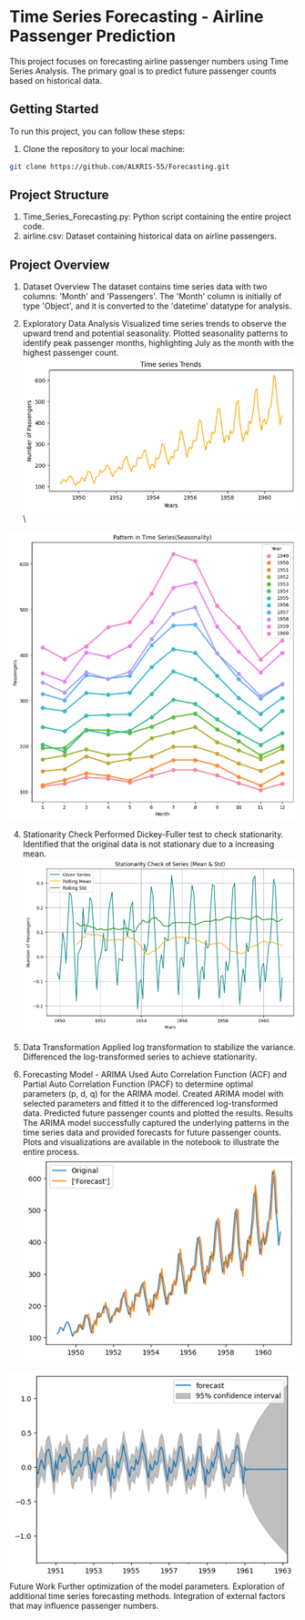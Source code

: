 # Time Series Forecasting - Airline Passenger Prediction

This project focuses on forecasting airline passenger numbers using Time Series Analysis. The primary goal is to predict future passenger counts based on historical data.

## Getting Started

To run this project, you can follow these steps:

1. Clone the repository to your local machine:

```bash
git clone https://github.com/ALKRIS-55/Forecasting.git
```

## Project Structure
1. Time_Series_Forecasting.py: Python script containing the entire project code.
2. airline.csv: Dataset containing historical data on airline passengers.

## Project Overview
1. Dataset Overview
The dataset contains time series data with two columns: 'Month' and 'Passengers'. The 'Month' column is initially of type 'Object', and it is converted to the 'datetime' datatype for analysis.

2. Exploratory Data Analysis
Visualized time series trends to observe the upward trend and potential seasonality.
Plotted seasonality patterns to identify peak passenger months, highlighting July as the month with the highest passenger count.
![Airline Passenger Trend](TIME_SERIES/Time_series_trend.png)\

![Seasonality](TIME_SERIES/Pattern_in_time_series(Seasonality).png)



4. Stationarity Check
Performed Dickey-Fuller test to check stationarity. Identified that the original data is not stationary due to a increasing mean.
![Stationarity Check](TIME_SERIES/Stationary_Check.png)

5. Data Transformation
Applied log transformation to stabilize the variance.
Differenced the log-transformed series to achieve stationarity.
6. Forecasting Model - ARIMA
Used Auto Correlation Function (ACF) and Partial Auto Correlation Function (PACF) to determine optimal parameters (p, d, q) for the ARIMA model.
Created ARIMA model with selected parameters and fitted it to the differenced log-transformed data.
Predicted future passenger counts and plotted the results.
Results
The ARIMA model successfully captured the underlying patterns in the time series data and provided forecasts for future passenger counts.
Plots and visualizations are available in the notebook to illustrate the entire process.
![Forecast](TIME_SERIES/Forecast.png)

![Forecast](TIME_SERIES/Forecast_confidence_interval.png)
Future Work
Further optimization of the model parameters.
Exploration of additional time series forecasting methods.
Integration of external factors that may influence passenger numbers.
